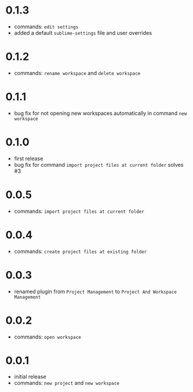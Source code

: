 # 0.1.3
- commands: `edit settings`
- added a default `sublime-settings` file and user overrides

# 0.1.2
- commands: `rename workspace` and `delete workspace`

# 0.1.1
- bug fix for not opening new workspaces automatically in command `new workspace`

# 0.1.0
- first release
- bug fix for command `import project files at current folder`
  solves #3

# 0.0.5
- commands: `import project files at current folder`

# 0.0.4
- commands: `create project files at existing folder`

# 0.0.3
- renamed plugin from `Project Management` to `Project And Workspace Management`

# 0.0.2
- commands: `open workspace`

# 0.0.1
- initial release
- commands: `new project` and `new workspace`
